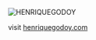 ![HENRIQUEGODOY](https://github.com/user-attachments/assets/e7956158-b6da-4372-8337-8d918d914297)

visit <a href="https://henriquegodoy.com/">henriquegodoy.com </a>
